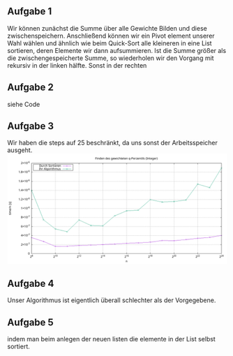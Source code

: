 ## Aufgabe 1

Wir können zunächst die Summe über alle Gewichte Bilden und diese zwischenspeichern. Anschließend können wir ein
Pivot element unserer Wahl wählen und ähnlich wie beim Quick-Sort alle kleineren in eine List sortieren, deren Elemente
wir dann aufsummieren. Ist die Summe größer als die zwischengespeicherte Summe, so wiederholen wir den Vorgang mit
rekursiv in der linken hälfte. Sonst in der rechten

## Aufgabe 2

siehe Code

## Aufgabe 3

Wir haben die steps auf 25 beschränkt, da uns sonst der Arbeitsspeicher ausgeht.
![Image](./gnuplot/random.png)

## Aufgabe 4

Unser Algorithmus ist eigentlich überall schlechter als der Vorgegebene.

## Aufgabe 5

indem man beim anlegen der neuen listen die elemente in der List selbst sortiert. 